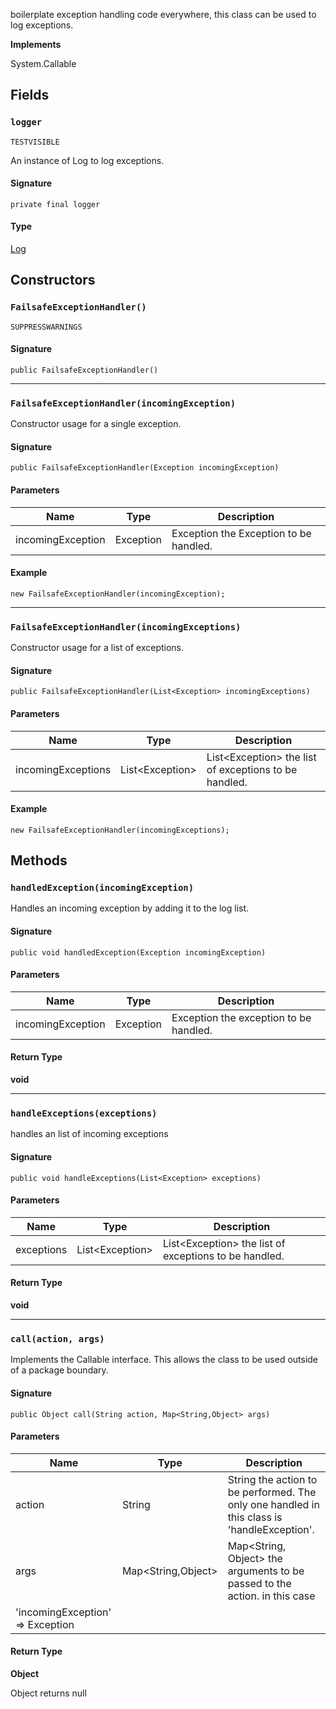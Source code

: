 boilerplate exception handling code everywhere, this class can be used to log exceptions.

**Implements**

System.Callable

## Fields

### `logger`

`TESTVISIBLE`

An instance of Log to log exceptions.

#### Signature

```apex
private final logger
```

#### Type

[Log](Log.md)

## Constructors

### `FailsafeExceptionHandler()`

`SUPPRESSWARNINGS`

#### Signature

```apex
public FailsafeExceptionHandler()
```

---

### `FailsafeExceptionHandler(incomingException)`

Constructor usage for a single exception.

#### Signature

```apex
public FailsafeExceptionHandler(Exception incomingException)
```

#### Parameters

| Name              | Type      | Description                            |
| ----------------- | --------- | -------------------------------------- |
| incomingException | Exception | Exception the Exception to be handled. |

#### Example

`new FailsafeExceptionHandler(incomingException);`

---

### `FailsafeExceptionHandler(incomingExceptions)`

Constructor usage for a list of exceptions.

#### Signature

```apex
public FailsafeExceptionHandler(List<Exception> incomingExceptions)
```

#### Parameters

| Name               | Type                  | Description                                                 |
| ------------------ | --------------------- | ----------------------------------------------------------- |
| incomingExceptions | List&lt;Exception&gt; | List&lt;Exception&gt; the list of exceptions to be handled. |

#### Example

`new FailsafeExceptionHandler(incomingExceptions);`

## Methods

### `handledException(incomingException)`

Handles an incoming exception by adding it to the log list.

#### Signature

```apex
public void handledException(Exception incomingException)
```

#### Parameters

| Name              | Type      | Description                            |
| ----------------- | --------- | -------------------------------------- |
| incomingException | Exception | Exception the exception to be handled. |

#### Return Type

**void**

---

### `handleExceptions(exceptions)`

handles an list of incoming exceptions

#### Signature

```apex
public void handleExceptions(List<Exception> exceptions)
```

#### Parameters

| Name       | Type                  | Description                                                 |
| ---------- | --------------------- | ----------------------------------------------------------- |
| exceptions | List&lt;Exception&gt; | List&lt;Exception&gt; the list of exceptions to be handled. |

#### Return Type

**void**

---

### `call(action, args)`

Implements the Callable interface. This allows the class to be used outside of a package boundary.

#### Signature

```apex
public Object call(String action, Map<String,Object> args)
```

#### Parameters

| Name                                               | Type                     | Description                                                                                           |
| -------------------------------------------------- | ------------------------ | ----------------------------------------------------------------------------------------------------- |
| action                                             | String                   | String the action to be performed. The only one handled in this class is &#x27;handleException&#x27;. |
| args                                               | Map&lt;String,Object&gt; | Map&lt;String, Object&gt; the arguments to be passed to the action. in this case                      |
| &#x27;incomingException&#x27; &#x3D;&gt; Exception |

#### Return Type

**Object**

Object returns null
